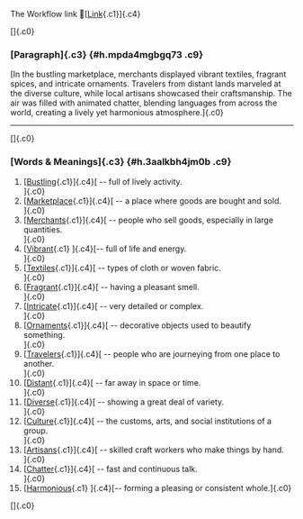 The Workflow link
👏[[Link](https://www.google.com/url?q=http://www.google.com&sa=D&source=editors&ust=1760246704877217&usg=AOvVaw1mMHwXiQd9DNwypD0IoyXv){.c1}]{.c4}

[]{.c0}

### [Paragraph]{.c3} {#h.mpda4mgbgq73 .c9}

[In the bustling marketplace, merchants displayed vibrant textiles,
fragrant spices, and intricate ornaments. Travelers from distant lands
marveled at the diverse culture, while local artisans showcased their
craftsmanship. The air was filled with animated chatter, blending
languages from across the world, creating a lively yet harmonious
atmosphere.]{.c0}

------------------------------------------------------------------------

[]{.c0}

### [Words & Meanings]{.c3} {#h.3aalkbh4jm0b .c9}

1.  [[Bustling](https://www.google.com/url?q=http://www.google.com&sa=D&source=editors&ust=1760246704877849&usg=AOvVaw2MUGbfVD8MkGJ-0p4gsC6d){.c1}]{.c4}[ --
    full of lively activity.\
    ]{.c0}
2.  [[Marketplace](https://www.google.com/url?q=http://www.google.com&sa=D&source=editors&ust=1760246704877971&usg=AOvVaw1HJoYAJlKWah24HbBW2urV){.c1}]{.c4}[ --
    a place where goods are bought and sold.\
    ]{.c0}
3.  [[Merchants](https://www.google.com/url?q=http://www.google.com&sa=D&source=editors&ust=1760246704878103&usg=AOvVaw00jxBR3f9-o75enKc0vUOz){.c1}]{.c4}[ --
    people who sell goods, especially in large quantities.\
    ]{.c0}
4.  [[Vibrant](https://www.google.com/url?q=http://www.google.com&sa=D&source=editors&ust=1760246704878224&usg=AOvVaw3bPhXSQmk9JdBKR-V-MNIT){.c1}
    ]{.c4}[-- full of life and energy.\
    ]{.c0}
5.  [[Textiles](https://www.google.com/url?q=http://www.google.com&sa=D&source=editors&ust=1760246704878314&usg=AOvVaw1M9hGoZW0R7FiXMU-noVLX){.c1}]{.c4}[ --
    types of cloth or woven fabric.\
    ]{.c0}
6.  [[Fragrant](https://www.google.com/url?q=http://www.google.com&sa=D&source=editors&ust=1760246704878408&usg=AOvVaw1UhmhyaJjkskpLsEAkI9B-){.c1}]{.c4}[ --
    having a pleasant smell.\
    ]{.c0}
7.  [[Intricate](https://www.google.com/url?q=http://www.google.com&sa=D&source=editors&ust=1760246704878500&usg=AOvVaw1qh9qWdeXj5B_OUjb0bXy1){.c1}]{.c4}[ --
    very detailed or complex.\
    ]{.c0}
8.  [[Ornaments](https://www.google.com/url?q=http://www.google.com&sa=D&source=editors&ust=1760246704878600&usg=AOvVaw1-WsvamggN5KzhZM3BmgAj){.c1}]{.c4}[ --
    decorative objects used to beautify something.\
    ]{.c0}
9.  [[Travelers](https://www.google.com/url?q=http://www.google.com&sa=D&source=editors&ust=1760246704878713&usg=AOvVaw1GfR5HQAnyPLoF3eXWtbQ8){.c1}]{.c4}[ --
    people who are journeying from one place to another.\
    ]{.c0}
10. [[Distant](https://www.google.com/url?q=http://www.google.com&sa=D&source=editors&ust=1760246704878822&usg=AOvVaw04fR27NwSUrOfSjkByDYAw){.c1}]{.c4}[ --
    far away in space or time.\
    ]{.c0}
11. [[Diverse](https://www.google.com/url?q=http://www.google.com&sa=D&source=editors&ust=1760246704878919&usg=AOvVaw0j54BiMnkN0DTz6qqjQteb){.c1}]{.c4}[ --
    showing a great deal of variety.\
    ]{.c0}
12. [[Culture](https://www.google.com/url?q=http://www.google.com&sa=D&source=editors&ust=1760246704879019&usg=AOvVaw2zRO0J7lt2t5BrnamH0ZCC){.c1}]{.c4}[ --
    the customs, arts, and social institutions of a group.\
    ]{.c0}
13. [[Artisans](https://www.google.com/url?q=http://www.google.com&sa=D&source=editors&ust=1760246704879163&usg=AOvVaw3N5Fi1AKytQX-2afQWKUEf){.c1}]{.c4}[ --
    skilled craft workers who make things by hand.\
    ]{.c0}
14. [[Chatter](https://www.google.com/url?q=http://www.google.com&sa=D&source=editors&ust=1760246704879276&usg=AOvVaw158nJpOOpnibmzAN60PYcd){.c1}]{.c4}[ --
    fast and continuous talk.\
    ]{.c0}
15. [[Harmonious](https://www.google.com/url?q=http://www.google.com&sa=D&source=editors&ust=1760246704879374&usg=AOvVaw24KSSWcOwTucuKBLiUD1uK){.c1}
    ]{.c4}[-- forming a pleasing or consistent whole.]{.c0}

[]{.c0}
